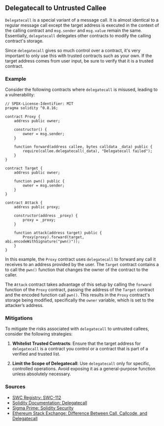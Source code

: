 ## Delegatecall to Untrusted Callee

`Delegatecall` is a special variant of a message call. It is almost identical to a regular message call except the target address is executed in the context of the calling contract and `msg.sender` and `msg.value` remain the same. Essentially, `delegatecall` delegates other contracts to modify the calling contract's storage.

Since `delegatecall` gives so much control over a contract, it's very important to only use this with trusted contracts such as your own. If the target address comes from user input, be sure to verify that it is a trusted contract.

### Example

Consider the following contracts where `delegatecall` is misused, leading to a vulnerability:

```solidity
// SPDX-License-Identifier: MIT
pragma solidity ^0.8.16;

contract Proxy {
    address public owner;

    constructor() {
        owner = msg.sender;
    }

    function forward(address callee, bytes calldata _data) public {
        require(callee.delegatecall(_data), "Delegatecall failed");
    }
}

contract Target {
    address public owner;

    function pwn() public {
        owner = msg.sender;
    }
}

contract Attack {
    address public proxy;

    constructor(address _proxy) {
        proxy = _proxy;
    }

    function attack(address target) public {
        Proxy(proxy).forward(target, abi.encodeWithSignature("pwn()"));
    }
}
```

In this example, the `Proxy` contract uses `delegatecall` to forward any call it receives to an address provided by the user. The `Target` contract contains a to call the `pwn()` function that changes the owner of the contract to the caller.

The `Attack` contract takes advantage of this setup by calling the `forward` function of the `Proxy` contract, passing the address of the `Target` contract and the encoded function call `pwn()`. This results in the `Proxy` contract's storage being modified, specifically the `owner` variable, which is set to the attacker’s address.

### Mitigations

To mitigate the risks associated with `delegatecall` to untrusted callees, consider the following strategies:

1. **Whitelist Trusted Contracts**: Ensure that the target address for `delegatecall` is a contract you control or a contract that is part of a verified and trusted list.

2. **Limit the Scope of Delegatecall**: Use `delegatecall` only for specific, controlled operations. Avoid exposing it as a general-purpose function unless absolutely necessary.

### Sources

- [SWC Registry: SWC-112](https://swcregistry.io/docs/SWC-112)
- [Solidity Documentation: Delegatecall](https://docs.soliditylang.org/en/latest/introduction-to-smart-contracts.html#delegatecall-and-libraries)
- [Sigma Prime: Solidity Security](https://blog.sigmaprime.io/solidity-security.html#delegatecall)
- [Ethereum Stack Exchange: Difference Between Call, Callcode, and Delegatecall](https://ethereum.stackexchange.com/questions/3667/difference-between-call-callcode-and-delegatecall)
